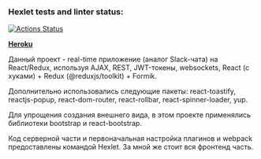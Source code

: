 ### Hexlet tests and linter status:
[![Actions Status](https://github.com/k1ntsugi1/frontend-project-lvl4/workflows/hexlet-check/badge.svg)](https://github.com/k1ntsugi1/frontend-project-lvl4/actions)
 
[**Heroku**](https://tranquil-crag-78667.herokuapp.com/)

Данный проект - real-time приложение (аналог Slack-чата) на React/Redux, используя AJAX, REST, JWT-токены, websockets, React (с хуками) + Redux (@reduxjs/toolkit) + Formik.

Дополнительно использовались следующие пакеты: react-toastify, reactjs-popup, react-dom-router, react-rollbar, react-spinner-loader, yup.

Для упрощения создания внешнего вида, в этом проекте применялись библиотеки bootstrap и react-bootstrap.

Код серверной части и первоначальная настройка плагинов и webpack предоставлены командой Hexlet. За мной же стоит вся фронтенд часть.
